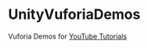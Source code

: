 # UnityVuforiaDemos
Vuforia Demos for [YouTube Tutorials](https://www.youtube.com/dilmervalecillos)
